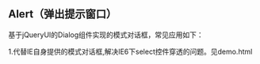 ﻿Alert（弹出提示窗口）
--------------------
基于jQueryUI的Dialog组件实现的模式对话框，常见应用如下：

1.代替IE自身提供的模式对话框,解决IE6下select控件穿透的问题。见demo.html





